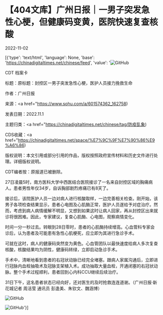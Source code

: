 # 【404文库】广州日报｜一男子突发急性心梗，但健康码变黄，医院快速复查核酸

2022-11-02

[{'type': 'text/html', 'language': None, 'base': 'https://chinadigitaltimes.net/chinese/feed', 'value': '![GitHub](https://chinadigitaltimes.net/chinese/files/2022/11/image-1667378317656.png)

CDT 档案卡

标题：原标题：封控区一男子突发急性心梗，医护人员接力挽救生命

作者：广州日报

来源：<a href="https://www.sohu.com/a/601574362_162758)

发表日期：2022.11.1

主题归类：<a href="https://chinadigitaltimes.net/chinese/tag/防疫乱象)

CDS收藏：<a href="https://chinadigitaltimes.net/space/%E7%9C%9F%E7%90%86%E9%A6%86)

版权说明：本文引用或部分引用的作品，版权按照政府宣传材料和历史文件进行处理。详细版权说明。





CDT编者按：原报道已被删除。

27日凌晨5时，南方医科大学中西医结合医院接诊了一名来自封控区域的胸痛病人。患者男性年仅34岁，自诉胸部剧烈疼痛已有8天了。

接诊后，该院医护人员一边对病人进行核酸取样，一边完善相关检查。刚开始，该男子各项检查结果显示，患者心电图及心肌酶正常，医护人员遂给予对症治疗。然而，考虑到病人病情缓解不明显，又想到如果这时让病人回家，再从封控区出来就诊将很困难。因此，专家建议，复查心肌酶、心电图，观察病情变化。

时间一分一秒过去。转眼到28日零时，患者的心肌酶持续增高。心血管科专家会诊后，认为患者及可能患有急性心肌梗死，应立即为其进行急诊手术。

可就在这时，病人的健康码突然变为黄色。心血管团队以最快速度给病人多次复查核酸，核酸结果均为阴性，健康码转绿，立即启动急诊手术。

手术中，清晰地看到患者的右冠状动脉已经完全堵塞。跟病人家属沟通后，立即进行冠脉内血栓抽吸术及冠脉支架植入术。成功抽取大量血栓，开通闭塞的右冠状动脉。整个手术过程顺利，患者回到心内科CCU继续后续治疗。

31日下午，这名患者状态已经向好，还对医生的及时抢救连连道谢。（广州日报·新花城记者 周洁莹 通讯员 彭逢美、朱钦文、魏涵博）

![GitHub](https://chinadigitaltimes.net/chinese/files/2022/11/image-1667378071711.png)

![GitHub](https://chinadigitaltimes.net/chinese/files/2022/11/image-1667378077531.png)'}]